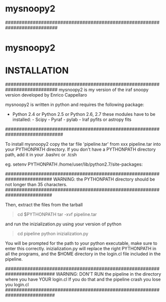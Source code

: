 # mysnoopy2
###########################################################################
# 
#                               mysnoopy2
#                              INSTALLATION
###########################################################################
mysnoopy2 is my version of the iraf snoopy version developed by Enrico Cappellaro


mysnoopy2  is written in python and requires the following package:

- Python 2.4  or Python 2.5 or Python 2.6, 2.7
   these modules have to be installed:
      - Scipy
	    - Pyraf
	    - pylab
      - Iraf 
	    pyfits or astropy fits


#############################################################################

To install mysnoopy2 copy the tar file 'pipeline.tar' from 
xxx pipeline.tar into your PYTHONPATH directory.
If you don't have a PYTHONPATH directory path, add it in your .bashrc or 
.tcsh

eg.  setenv PYTHONPATH /home/user/lib/python2.7/site-packages:

#########################################################################
WARNING: the PYTHONPATH directory should be not longer than 35 characters.
#########################################################################

Then, extract the files from the tarball

> cd $PYTHONPATH
> tar -xvf pipeline.tar

and run the inizialization.py using your version of python 

> cd pipeline
> python inizialization.py

You will be prompted for the path to your python executable, make sure to enter
this correctly.
inizialization.py will replace the right PYTHONPATH in all the programs, and 
the $HOME directory in the login.cl file included in the pipeline.

##########################################################################
WARNING: DON'T RUN the pipeline in the directory where you have YOUR
login.cl
If you do that and the pipeline crash you lose you login.cl
##########################################################################
 
